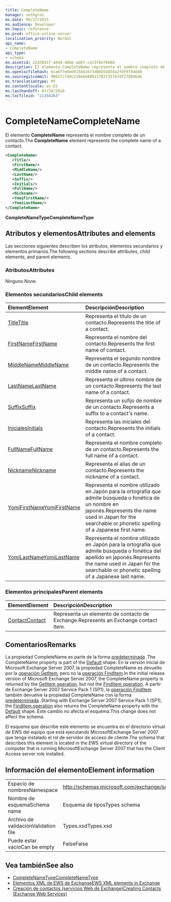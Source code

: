 ```yaml
---
title: CompleteName
manager: sethgros
ms.date: 09/17/2015
ms.audience: Developer
ms.topic: reference
ms.prod: office-online-server
localization_priority: Normal
api_name:
- CompleteName
api_type:
- schema
ms.assetid: 22d30d1f-a84d-48bb-ad8f-ce13f8e76604
description: El elemento CompleteName representa el nombre completo de un contacto.
ms.openlocfilehash: bca6f7e0eb915841673d00b5485da2f0f9794e80
ms.sourcegitcommit: 9061fcf40c218ebe88911783f357b7df278846db
ms.translationtype: MT
ms.contentlocale: es-ES
ms.lasthandoff: 07/28/2018
ms.locfileid: "21354263"
---
```

# <a name="completename"></a><span data-ttu-id="ad8e2-103">CompleteName</span><span class="sxs-lookup"><span data-stu-id="ad8e2-103">CompleteName</span></span>

<span data-ttu-id="ad8e2-104">El elemento **CompleteName** representa el nombre completo de un contacto.</span><span class="sxs-lookup"><span data-stu-id="ad8e2-104">The **CompleteName** element represents the complete name of a contact.</span></span> 
  
```xml
<CompleteName>
   <Title/>
   <FirstName/>
   <MiddleName/>
   <LastName/>
   <Suffix/>
   <Initials/>
   <FullName/>
   <Nickname/>
   <YomiFirstName/>
   <YomiLastName/>
</CompleteName>
```

 <span data-ttu-id="ad8e2-105">**CompleteNameType**</span><span class="sxs-lookup"><span data-stu-id="ad8e2-105">**CompleteNameType**</span></span>
## <a name="attributes-and-elements"></a><span data-ttu-id="ad8e2-106">Atributos y elementos</span><span class="sxs-lookup"><span data-stu-id="ad8e2-106">Attributes and elements</span></span>

<span data-ttu-id="ad8e2-107">Las secciones siguientes describen los atributos, elementos secundarios y elementos primarios.</span><span class="sxs-lookup"><span data-stu-id="ad8e2-107">The following sections describe attributes, child elements, and parent elements.</span></span>
  
### <a name="attributes"></a><span data-ttu-id="ad8e2-108">Atributos</span><span class="sxs-lookup"><span data-stu-id="ad8e2-108">Attributes</span></span>

<span data-ttu-id="ad8e2-109">Ninguno.</span><span class="sxs-lookup"><span data-stu-id="ad8e2-109">None.</span></span>
  
### <a name="child-elements"></a><span data-ttu-id="ad8e2-110">Elementos secundarios</span><span class="sxs-lookup"><span data-stu-id="ad8e2-110">Child elements</span></span>

|<span data-ttu-id="ad8e2-111">**Element**</span><span class="sxs-lookup"><span data-stu-id="ad8e2-111">**Element**</span></span>|<span data-ttu-id="ad8e2-112">**Descripción**</span><span class="sxs-lookup"><span data-stu-id="ad8e2-112">**Description**</span></span>|
|:-----|:-----|
|[<span data-ttu-id="ad8e2-113">Title</span><span class="sxs-lookup"><span data-stu-id="ad8e2-113">Title</span></span>](title.md) <br/> |<span data-ttu-id="ad8e2-114">Representa el título de un contacto.</span><span class="sxs-lookup"><span data-stu-id="ad8e2-114">Represents the title of a contact.</span></span>  <br/> |
|[<span data-ttu-id="ad8e2-115">FirstName</span><span class="sxs-lookup"><span data-stu-id="ad8e2-115">FirstName</span></span>](firstname.md) <br/> |<span data-ttu-id="ad8e2-116">Representa el nombre del contacto.</span><span class="sxs-lookup"><span data-stu-id="ad8e2-116">Represents the first name of contact.</span></span>  <br/> |
|[<span data-ttu-id="ad8e2-117">MiddleName</span><span class="sxs-lookup"><span data-stu-id="ad8e2-117">MiddleName</span></span>](middlename.md) <br/> |<span data-ttu-id="ad8e2-118">Representa el segundo nombre de un contacto.</span><span class="sxs-lookup"><span data-stu-id="ad8e2-118">Represents the middle name of a contact.</span></span>  <br/> |
|[<span data-ttu-id="ad8e2-119">LastName</span><span class="sxs-lookup"><span data-stu-id="ad8e2-119">LastName</span></span>](lastname.md) <br/> |<span data-ttu-id="ad8e2-120">Representa el último nombre de un contacto.</span><span class="sxs-lookup"><span data-stu-id="ad8e2-120">Represents the last name of a contact.</span></span>  <br/> |
|[<span data-ttu-id="ad8e2-121">Suffix</span><span class="sxs-lookup"><span data-stu-id="ad8e2-121">Suffix</span></span>](suffix.md) <br/> |<span data-ttu-id="ad8e2-122">Representa un sufijo de nombre de un contacto.</span><span class="sxs-lookup"><span data-stu-id="ad8e2-122">Represents a suffix to a contact's name.</span></span>  <br/> |
|[<span data-ttu-id="ad8e2-123">Iniciales</span><span class="sxs-lookup"><span data-stu-id="ad8e2-123">Initials</span></span>](initials.md) <br/> |<span data-ttu-id="ad8e2-124">Representa las iniciales del contacto.</span><span class="sxs-lookup"><span data-stu-id="ad8e2-124">Represents the initials of a contact.</span></span>  <br/> |
|[<span data-ttu-id="ad8e2-125">FullName</span><span class="sxs-lookup"><span data-stu-id="ad8e2-125">FullName</span></span>](fullname.md) <br/> |<span data-ttu-id="ad8e2-126">Representa el nombre completo de un contacto.</span><span class="sxs-lookup"><span data-stu-id="ad8e2-126">Represents the full name of a contact.</span></span>  <br/> |
|[<span data-ttu-id="ad8e2-127">Nickname</span><span class="sxs-lookup"><span data-stu-id="ad8e2-127">Nickname</span></span>](nickname.md) <br/> |<span data-ttu-id="ad8e2-128">Representa el alias de un contacto.</span><span class="sxs-lookup"><span data-stu-id="ad8e2-128">Represents the nickname of a contact.</span></span>  <br/> |
|[<span data-ttu-id="ad8e2-129">YomiFirstName</span><span class="sxs-lookup"><span data-stu-id="ad8e2-129">YomiFirstName</span></span>](yomifirstname.md) <br/> |<span data-ttu-id="ad8e2-130">Representa el nombre utilizado en Japón para la ortografía que admite búsqueda o fonética de un nombre en japonés.</span><span class="sxs-lookup"><span data-stu-id="ad8e2-130">Represents the name used in Japan for the searchable or phonetic spelling of a Japanese first name.</span></span>  <br/> |
|[<span data-ttu-id="ad8e2-131">YomiLastName</span><span class="sxs-lookup"><span data-stu-id="ad8e2-131">YomiLastName</span></span>](yomilastname.md) <br/> |<span data-ttu-id="ad8e2-132">Representa el nombre utilizado en Japón para la ortografía que admite búsqueda o fonética del apellido en japonés.</span><span class="sxs-lookup"><span data-stu-id="ad8e2-132">Represents the name used in Japan for the searchable or phonetic spelling of a Japanese last name.</span></span>  <br/> |
   
### <a name="parent-elements"></a><span data-ttu-id="ad8e2-133">Elementos principales</span><span class="sxs-lookup"><span data-stu-id="ad8e2-133">Parent elements</span></span>

|<span data-ttu-id="ad8e2-134">**Element**</span><span class="sxs-lookup"><span data-stu-id="ad8e2-134">**Element**</span></span>|<span data-ttu-id="ad8e2-135">**Descripción**</span><span class="sxs-lookup"><span data-stu-id="ad8e2-135">**Description**</span></span>|
|:-----|:-----|
|[<span data-ttu-id="ad8e2-136">Contact</span><span class="sxs-lookup"><span data-stu-id="ad8e2-136">Contact</span></span>](contact.md) <br/> |<span data-ttu-id="ad8e2-137">Representa un elemento de contacto de Exchange.</span><span class="sxs-lookup"><span data-stu-id="ad8e2-137">Represents an Exchange contact item.</span></span>  <br/> |
   
## <a name="remarks"></a><span data-ttu-id="ad8e2-138">Comentarios</span><span class="sxs-lookup"><span data-stu-id="ad8e2-138">Remarks</span></span>

<span data-ttu-id="ad8e2-139">La propiedad CompleteName es parte de la forma [predeterminada](https://docs.microsoft.com/en-us/dotnet/api/exchangewebservices.defaultshapenamestype?view=exchange-ews-proxy) .</span><span class="sxs-lookup"><span data-stu-id="ad8e2-139">The CompleteName property is part of the [Default](https://docs.microsoft.com/en-us/dotnet/api/exchangewebservices.defaultshapenamestype?view=exchange-ews-proxy) shape.</span></span> <span data-ttu-id="ad8e2-140">En la versión inicial de Microsoft Exchange Server 2007, la propiedad CompleteName es devuelto por la [operación GetItem](getitem-operation.md), pero no la [operación FindItem](finditem-operation.md).</span><span class="sxs-lookup"><span data-stu-id="ad8e2-140">In the initial release version of Microsoft Exchange Server 2007, the CompleteName property is returned by the [GetItem operation](getitem-operation.md), but not the [FindItem operation](finditem-operation.md).</span></span> <span data-ttu-id="ad8e2-141">A partir de Exchange Server 2007 Service Pack 1 (SP1), la [operación FindItem](finditem-operation.md) también devuelve la propiedad CompleteName con la forma [predeterminada](https://docs.microsoft.com/en-us/dotnet/api/exchangewebservices.defaultshapenamestype?view=exchange-ews-proxy) .</span><span class="sxs-lookup"><span data-stu-id="ad8e2-141">Starting with Exchange Server 2007 Service Pack 1 (SP1), the [FindItem operation](finditem-operation.md) also returns the CompleteName property with the [Default](https://docs.microsoft.com/en-us/dotnet/api/exchangewebservices.defaultshapenamestype?view=exchange-ews-proxy) shape.</span></span> <span data-ttu-id="ad8e2-142">Este cambio no afecta el esquema.</span><span class="sxs-lookup"><span data-stu-id="ad8e2-142">This change does not affect the schema.</span></span> 
  
<span data-ttu-id="ad8e2-143">El esquema que describe este elemento se encuentra en el directorio virtual de EWS del equipo que está ejecutando MicrosoftExchange Server 2007 que tenga instalado el rol de servidor de acceso de cliente.</span><span class="sxs-lookup"><span data-stu-id="ad8e2-143">The schema that describes this element is located in the EWS virtual directory of the computer that is running MicrosoftExchange Server 2007 that has the Client Access server role installed.</span></span>
  
## <a name="element-information"></a><span data-ttu-id="ad8e2-144">Información del elemento</span><span class="sxs-lookup"><span data-stu-id="ad8e2-144">Element information</span></span>

|||
|:-----|:-----|
|<span data-ttu-id="ad8e2-145">Espacio de nombres</span><span class="sxs-lookup"><span data-stu-id="ad8e2-145">Namespace</span></span>  <br/> |http://schemas.microsoft.com/exchange/services/2006/types  <br/> |
|<span data-ttu-id="ad8e2-146">Nombre de esquema</span><span class="sxs-lookup"><span data-stu-id="ad8e2-146">Schema name</span></span>  <br/> |<span data-ttu-id="ad8e2-147">Esquema de tipos</span><span class="sxs-lookup"><span data-stu-id="ad8e2-147">Types schema</span></span>  <br/> |
|<span data-ttu-id="ad8e2-148">Archivo de validación</span><span class="sxs-lookup"><span data-stu-id="ad8e2-148">Validation file</span></span>  <br/> |<span data-ttu-id="ad8e2-149">Types.xsd</span><span class="sxs-lookup"><span data-stu-id="ad8e2-149">Types.xsd</span></span>  <br/> |
|<span data-ttu-id="ad8e2-150">Puede estar vacío</span><span class="sxs-lookup"><span data-stu-id="ad8e2-150">Can be empty</span></span>  <br/> |<span data-ttu-id="ad8e2-151">False</span><span class="sxs-lookup"><span data-stu-id="ad8e2-151">False</span></span>  <br/> |
   
## <a name="see-also"></a><span data-ttu-id="ad8e2-152">Vea también</span><span class="sxs-lookup"><span data-stu-id="ad8e2-152">See also</span></span>

- [<span data-ttu-id="ad8e2-153">CompleteNameType</span><span class="sxs-lookup"><span data-stu-id="ad8e2-153">CompleteNameType</span></span>](https://msdn.microsoft.com/library/ExchangeWebServices.CompleteNameType.aspx)
- [<span data-ttu-id="ad8e2-154">Elementos XML de EWS de Exchange</span><span class="sxs-lookup"><span data-stu-id="ad8e2-154">EWS XML elements in Exchange</span></span>](ews-xml-elements-in-exchange.md)
- [<span data-ttu-id="ad8e2-155">Creación de contactos (servicios Web de Exchange)</span><span class="sxs-lookup"><span data-stu-id="ad8e2-155">Creating Contacts (Exchange Web Services)</span></span>](http://msdn.microsoft.com/library/4845917e-70d1-481c-bbd7-011ec6571789%28Office.15%29.aspx)


